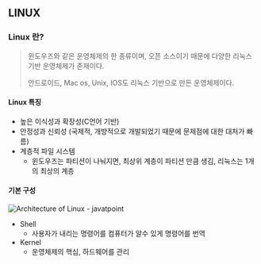 ## LINUX



### Linux 란?

> 윈도우즈와 같은 운영체제의 한 종류이며, 오픈 소스이기 때문에 다양한 리눅스 기반 운영체제가 존재이다.
>
> 안드로이드, Mac os, Unix, IOS도 리눅스 기반으로 만든 운영체제이다.



#### Linux 특징

- 높은 이식성과 확장성(C언어 기반)
-  안정성과 신뢰성 (국제적, 개방적으로 개발되었기 때문에 문제점에 대한 대처가 빠름)
- 계층적 파일 시스템
  - 윈도우즈는 파티션이 나눠지면, 최상위 계층이 파티션 만큼 생김, 리눅스는 1개의 최상의 계층



#### 기본 구성

![Architecture of Linux - javatpoint](https://static.javatpoint.com/linux/images/architecture-of-linux.png)

- Shell
  - 사용자가 내리는 명령어를 컴퓨터가 알수 있게 명령어를 번역
- Kernel
  - 운영체제의 핵심, 하드웨어를 관리

